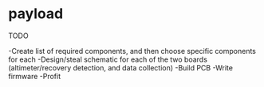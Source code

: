 # payload
TODO

-Create list of required components, and then choose specific components for each
-Design/steal schematic for each of the two boards (altimeter/recovery detection, and data collection)
-Build PCB
-Write firmware
-Profit

